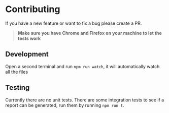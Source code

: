 # Contributing

If you have a new feature or want to fix a bug please create a PR.

> **Make sure you have Chrome and Firefox on your machine to let the tests work**

## Development
Open a second terminal and run `npm run watch`, it will automatically watch all the files

## Testing
Currently there are no unit tests. There are some integration tests to see if a report can be generated, run them by running `npm run t`.
